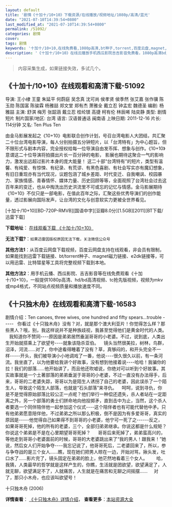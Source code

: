 ```yaml
---
layout: default
title: '剧情《十加十/10+10》下载资源/在线播放/视频地址/1080p/高清/蓝光'
date: "2021-07-10T14:39:54+0800"
last_modified_at: "2021-07-10T14:39:54+0800"
permalink: /51092/
categories: 剧情
cover:
tags: 剧情
keywords: '十加十/10+10,在线免费看,1080p高清,bt种子,torrent,百度云盘,magnet,磁力链,迅雷下载资源'
description: '《十加十/10+10》在线云播放手机西瓜影院吉吉影音免费看，1080p高清bd/hd未删减完整版和tc抢先枪版，mkv/mp4格式，附带bt/torrent种子、magnet/磁力链、百度云盘、网盘资源迅雷下载链接'
---
```


>内容采集生成，如果链接失效，多试几个。


## 《十加十/10+10》在线观看和高清下载-51092

导演: 王小棣 王童 朱延平 何蔚庭 吴念真 沈可尚 侯孝贤 侯季然 张艾嘉 张作骥 陈玉勋 陈国富 陈骏霖 杨雅喆 郑文堂 郑有杰 萧雅全 戴立忍 钟孟宏 魏德圣 编剧: 杨雅喆 主演: 舒淇 梅芳 张韶涵 戴立忍 桂纶镁 高捷 柯有伦 林辰唏 陆奕静 类型: 剧情 短片 制片国家/地区: 台湾 语言: 汉语普通话 闽南语 上映日期: 2011-12-16 片长: 114分钟 又名: Ten Plus Ten

由金马影展发起之《10+10》电影联合创作计划，号召台湾电影人大团结，共汇聚二十位台湾电影导演，每人分别拍摄五分钟短片，以「台湾特有」为中心题旨，但不限形式与剧本内容，完全授权给每一位导演自由发币挥、想象与创作。《10+10》意谓这二十位导演将拍摄出片长一百分钟的电影， 影展也期待这聚合一气的影响力，激发出远超过影片本身的庞大能量！ 这二十部“台湾特有”的短片，类型有温馨、有纯爱、有惊悚、有纪录、有荒谬、有黑色喜剧、有社会写实亦有魔幻想象，有旧日重现亦有当代现况，议题包涵了城乡差距、时代变迁、自我嘲讽、校园暴力、家族情感、青春情怀、媒体力量、历史回顾等等，全面观照了台湾社会过去这百年来的变迁，也从中掏洗出历史洪流里不可或忘的记忆与情感。金马影展期待《10+10》不仅只是一部电影，在值此百年之际，汇聚这些优秀导演们的创作能量，透过影展向国际发声，让台湾的文化与创意软实力更被全世界看见。


[十加十/10+10][BD-720P-RMVB][国语中字][豆瓣8.0分][1.5GB][2011][BT下载/迅雷下载]

**下载地址**： [在线观看下载 《十加十/10+10》](https://www.btdx8.com/torrent/ten_plus_ten_2011.html) 


**无法下载?**：`如果迅雷因版权原因无法下载，关注微信公众号 `

**其他方法1**：从百度云网盘下载视频，百度云网盘支持在线观看，非会员有限制，如果能找到迅雷下载链接、bt/torrent种子、magnet磁力链接、e2dk链接等，可以用迅雷、比特彗星等工具将完整视频下载到本地。

**其他方法2**：用手机云播、西瓜影院、吉吉影音等在线免费观看《十加十/10+10》，一般提供1080p高清、hd/bd高清视频、tc抢先版视频，视频为mkv或mp4格式，不同站点视频质量和播放速度不同。


## 《十只独木舟》在线观看和高清下载-16583

剧情介绍：Ten canoes, three wives, one hundred and fifty spears...trouble -----   你看过《十只独木舟》没有？对，就是那个澳大利亚片！你觉得怎么样？那些黑人？哦，别，我这样说并不是种族歧视，我甚至觉得他们是黄金时代的人类。    我知道你不赞同----原因是弟弟居然垂涎哥哥的小老婆。不过，说到底，人类出生开始就搭乘上了欲望号----就象该隐杀亚伯。    镜头当然很美拉，树林，鸟群，沼泽，河流......对了，你中途看得睡着了没有？草，真够闷的，和开头完全不一样-----开头，我们被导演小小地调戏了一番，他说----很久很久以前，有一条河流。我坐直了，以为他要给我讲个好故事，没有想到他接着说----哈哈！我骗你的拉！我们的部落......他开始讲了，而且他还吹嘘说，你绝对可以听到个好故事。其实故事就是一个土著部落的弟弟垂涎于哥哥的小老婆，不过一直没有办法得手，后来，哥哥的二老婆失踪，哥哥以为是陌生人诱拐了自己的老婆，因此误杀了一个陌生人，导致这个陌生人部落，也就是“石头部落”来寻仇。      呵呵，说到寻仇，你是不是觉得原始部落比较公正一点呢？他们举行一种偿还遗失，杀人者站在一定距离之外，另一个部落的勇士们拼命地向他投掷矛，直到击中为止，当然，这个杀人者要选一个同伴陪伴他一起参加这个仪式----这个陪伴者也有可能代替他中矛。只有他弟弟愿意陪伴他，不过弟弟之所以那么积极，倒不是因为有多爱哥哥，真实的原因是-----他觉得自己如果得不到哥哥的小老婆，他宁可一死了之------反之，如果哥哥死掉，他的所有的老婆，三个，全部归弟弟继承。你说这都是什么规矩？你说这个弟弟是不是在心里期望哥哥死掉？        哥哥后来死掉了，弟弟蛮高兴的，等他走到哥哥小老婆面前的时候，哥哥的大老婆跳出来了“我的男人！跟我来！”她说，然后女人们开始争夺----我忘记说了，他哥哥死后，二老婆回来了，所以，参与争夺战的是三个女人......瞧，现在她们把男人晾在一边，开始对骂，揪头发，吐口水了......影片完了，镜头固定在弟弟的脸上，他茫然地看着三个女人。       哈，我猜，人类最早的哲学就是这样产生的，你瞧，生活就是团欲望，欲望满足了，人就无聊，欲望满足不了，人就痛苦，人生就是在痛苦和无聊之间摇摆......       对了，那只小木舟，也应该叫欲望号！


十只独木舟 (2006)

**详情查看**： [《十只独木舟》详情介绍](/movie/16583/)， **查看更多**：[本站资源大全](/movie/t/all/)

